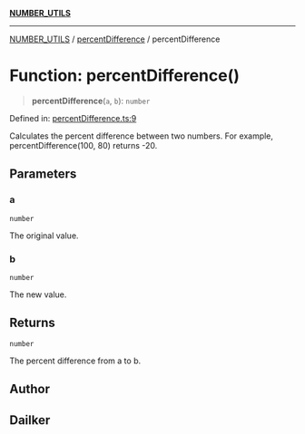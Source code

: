 [**NUMBER_UTILS**](../../README.md)

***

[NUMBER_UTILS](../../README.md) / [percentDifference](../README.md) / percentDifference

# Function: percentDifference()

> **percentDifference**(`a`, `b`): `number`

Defined in: [percentDifference.ts:9](https://github.com/dailker/everyutil/blob/2a1290e25c1270a5e1af64099b97f8d5fc086e59/src/number/percentDifference.ts#L9)

Calculates the percent difference between two numbers.
For example, percentDifference(100, 80) returns -20.

## Parameters

### a

`number`

The original value.

### b

`number`

The new value.

## Returns

`number`

The percent difference from a to b.

## Author

## Dailker
